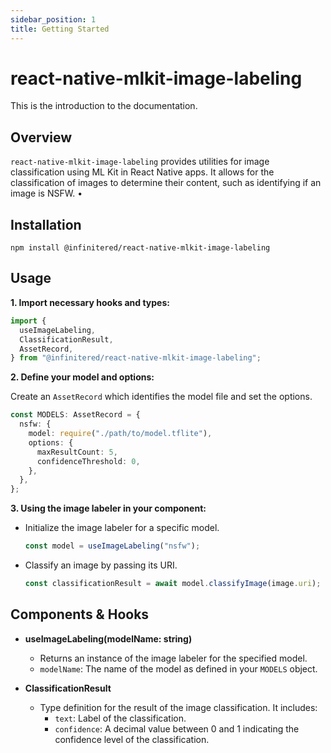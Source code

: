 ```yaml
---
sidebar_position: 1
title: Getting Started
---
```


# react-native-mlkit-image-labeling

This is the introduction to the documentation.

## Overview

`react-native-mlkit-image-labeling` provides utilities for image classification using ML Kit in React Native
apps. It allows for the classification of images to determine their content, such as identifying if an image is NSFW.
•

## Installation

```
npm install @infinitered/react-native-mlkit-image-labeling
```

## Usage

**1. Import necessary hooks and types:**

```ts
import {
  useImageLabeling,
  ClassificationResult,
  AssetRecord,
} from "@infinitered/react-native-mlkit-image-labeling";
```

**2. Define your model and options:**

Create an `AssetRecord` which identifies the model file and set the options.

```ts
const MODELS: AssetRecord = {
  nsfw: {
    model: require("./path/to/model.tflite"),
    options: {
      maxResultCount: 5,
      confidenceThreshold: 0,
    },
  },
};
```

**3. Using the image labeler in your component:**

- Initialize the image labeler for a specific model.

  ```ts
  const model = useImageLabeling("nsfw");
  ```

- Classify an image by passing its URI.
  ```ts
  const classificationResult = await model.classifyImage(image.uri);
  ```

## Components & Hooks

- **useImageLabeling(modelName: string)**

    - Returns an instance of the image labeler for the specified model.
    - `modelName`: The name of the model as defined in your `MODELS` object.

- **ClassificationResult**
    - Type definition for the result of the image classification. It includes:
        - `text`: Label of the classification.
        - `confidence`: A decimal value between 0 and 1 indicating the confidence level of the classification.



 
